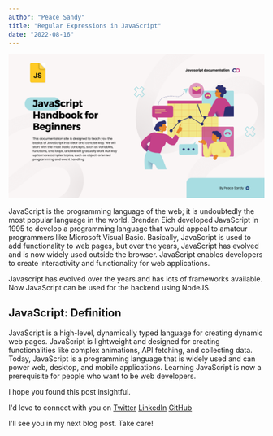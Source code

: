 ```yaml
---
author: "Peace Sandy"
title: "Regular Expressions in JavaScript"
date: "2022-08-16"
---
```

![Alt text](content\javascriptdocumentation.png)

JavaScript is the programming language of the web; it is undoubtedly the most popular language in the world. Brendan Eich developed JavaScript in 1995 to develop a programming language that would appeal to amateur programmers like Microsoft Visual Basic. Basically, JavaScript is used to add functionality to web pages, but over the years, JavaScript has evolved and is now widely used outside the browser. JavaScript enables developers to create interactivity and functionality for web applications.

Javascript has evolved over the years and has lots of frameworks available. Now JavaScript can be used for the backend using NodeJS.

## JavaScript: Definition
JavaScript is a high-level, dynamically typed language for creating dynamic web pages. JavaScript is lightweight and designed for creating functionalities like complex animations, API fetching, and collecting data. Today, JavaScript is a programming language that is widely used and can power web, desktop, and mobile applications. Learning JavaScript is now a prerequisite for people who want to be web developers.


I hope you found this post insightful.

I'd love to connect with you on [Twitter](http://twitter.com/PeaceSandy3) [LinkedIn](https://www.linkedin.com/in/peace-sandy-bb7a691b0) [GitHub](https://github.com/Peacesandy)

I'll see you in my next blog post. Take care!
